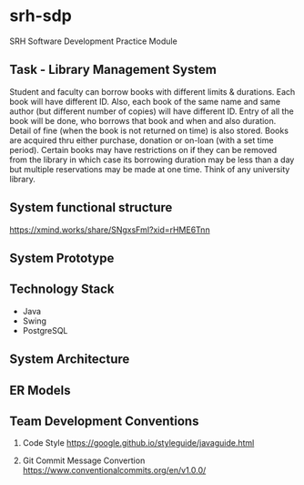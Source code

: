 # srh-sdp
SRH Software Development Practice Module

## Task - Library Management System

Student and faculty can borrow books with different limits & durations. Each book will have different ID. Also, each book
of the same name and same author (but different number of copies) will have different ID. Entry of all the book will be
done, who borrows that book and when and also duration. Detail of fine (when the book is not returned on time) is also
stored. Books are acquired thru either purchase, donation or on-loan (with a set time period). Certain books may have
restrictions on if they can be removed from the library in which case its borrowing duration may be less than a day but
multiple reservations may be made at one time. Think of any university library. 

## System functional structure
https://xmind.works/share/SNgxsFmI?xid=rHME6Tnn

## System Prototype

## Technology Stack
* Java
* Swing
* PostgreSQL

## System Architecture

## ER Models

## Team Development Conventions
1. Code Style
https://google.github.io/styleguide/javaguide.html

2. Git Commit Message Convertion
https://www.conventionalcommits.org/en/v1.0.0/
